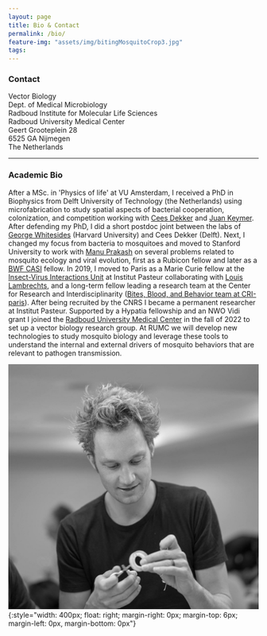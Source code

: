 ```yaml
---
layout: page
title: Bio & Contact
permalink: /bio/
feature-img: "assets/img/bitingMosquitoCrop3.jpg"
tags:
---
```


### Contact

Vector Biology  <br/>
Dept. of Medical Microbiology <br/>
Radboud Institute for Molecular Life Sciences  <br/>
Radboud University Medical Center  <br/>
Geert Grooteplein 28  <br/>
6525 GA Nijmegen  <br/>
The Netherlands  <br/>


_______



### Academic Bio

After a MSc. in 'Physics of life' at VU Amsterdam, I received a PhD in Biophysics from Delft University of Technology (the Netherlands) using microfabrication to study spatial aspects of bacterial cooperation, colonization, and competition working with [Cees Dekker](https://ceesdekkerlab.nl/) and [Juan Keymer](http://keymerlab.nl/www/). After defending my PhD, I did a short postdoc joint between the labs of [George Whitesides](https://gmwgroup.harvard.edu/) (Harvard University) and Cees Dekker (Delft). Next, I changed my focus from bacteria to mosquitoes and moved to Stanford University to work with [Manu Prakash](http://web.stanford.edu/group/prakash-lab/cgi-bin/labsite/) on several problems related to mosquito ecology and viral evolution, first as a Rubicon fellow and later as a [BWF CASI](https://www.bwfund.org/grant-programs/interfaces-science/career-awards-scientific-interface) fellow. In 2019, I moved to Paris as a Marie Curie fellow at the [Insect-Virus Interactions Unit](https://research.pasteur.fr/en/team/insect-virus-interactions/) at Institut Pasteur collaborating with [Louis Lambrechts](https://research.pasteur.fr/en/member/louis-lambrechts/), and a long-term fellow leading a research team at the Center for Research and Interdisciplinarity ([Bites, Blood, and Behavior team at CRI-paris](https://projects.cri-paris.org/projects/pZDJguA1/summary)). After being recruited by the CNRS I became a permanent researcher at Institut Pasteur. Supported by a Hypatia fellowship and an NWO Vidi grant I joined the [Radboud University Medical Center](https://www.radboudumc.nl/en/radboud-institute-for-molecular-life-sciences) in the fall of 2022 to set up a vector biology research group. At RUMC we will develop new technologies to study mosquito biology and leverage these tools to understand the internal and external drivers of mosquito behaviors that are relevant to pathogen transmission.


![Some Title](../assets/img/felixPR_bwCrop.jpg){:style="width: 400px; float: right; margin-right: 0px; margin-top: 6px; margin-left: 0px, margin-bottom: 0px"}

<!-- Type on Strap is based on Type Theme, a free and open-source theme for [Jekyll](http://jekyllrb.com/), licensed under the MIT License.

Head over to the [theme's documentation](https://github.io/sylhare/Type-on-Strap) for much more information about Type on Strap or to install this theme on your own Jekyll site.

This file is an example of a page in Jekyll, that automatically shows up in the header navigation, you can delete or modify this file freely. -->
